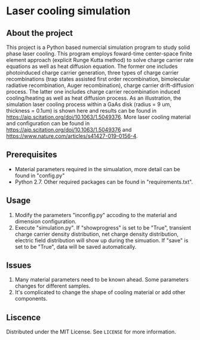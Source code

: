 # **Laser cooling simulation**

## **About the project**

This project is a Python based numercial simulation program to study solid phase laser cooling. This program employs foward-time center-space finite element approach (explicit Runge Kutta method) to solve charge carrier rate equations as well as heat diffusion equation. The former one includes photoinduced charge carrier generation, three types of charge carrier recombinations (trap states assisted first order recombination, bimolecular radiative recombination, Auger recombination),  charge carrier drift-diffusion process. The latter one includes charge carrier recombination induced cooling/heating as well as heat diffusion process. As an illustration, the simulation laser cooling process within a GaAs disk (radius = 9 um, thickness = 0.1um) is shown here and results can be found in https://aip.scitation.org/doi/10.1063/1.5049376. More laser cooling material and configuration can be found in https://aip.scitation.org/doi/10.1063/1.5049376 and https://www.nature.com/articles/s41427-019-0156-4. 


## **Prerequisites**

* Material parameters required in the simualation, more detail can be found in "config.py"
* Python 2.7. Other required packages can be found in "requirements.txt". 


## **Usage**

1. Modify the parameters "inconfig.py" accoding to the material and dimension configuration.
2. Execute "simulation.py". If "showprogress" is set to be "True", transient charge carrier density distribution, net charge density distribution, electric field distribution  will show up during the simuation. If "save" is set to be "True", data will be saved automatically.

## **Issues**

1. Many material parameters need to be known ahead. Some parameters changes for different samples.
2. It's complicated to change the shape of cooling material or add other components. 


## **Liscence**

Distributed under the MIT License. See `LICENSE` for more information.



